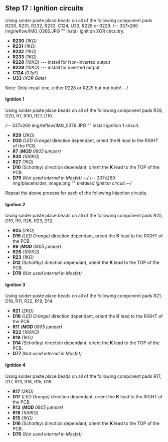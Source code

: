 ## Step 17 : Ignition circuits

Using solder paste place beads on all of the following component pads R230, R231, R232, R233, C124, U33, R228 or R229.
/-- 337x260 img/reflow/IMG_0366.JPG "" Install ignition XOR circuitry. 

- **R230** *(1K&ohm;)*
- **R231** *(1K&ohm;)*
- **R232** *(1K&ohm;)*
- **R233** *(1K&ohm;)*
- **R228** *(10K&ohm;)* --- install for Non-inverted output
- **R229** *(10K&ohm;)* --- install for inverted output
- **C124** *(0.1µF)* 
- **U33**  *(XOR Gate)*

Note: Only install one, either R228 or R229 but not both! 
--/
 
#### Ignition 1
Using solder paste place beads on all of the following component pads R29, D20, R7, R30, R27, D10. 

/-- 337x260 img/reflow/IMG_0376.JPG "" Install ignition 1 circuit. 

- **R29** *(2K&ohm;)*
- **D20** *(LED Orange)* direction dependant, orient the **K** lead to the RIGHT of the PCB.
- **R7**  *(**MOD** 0805 jumper)*
- **R30** *(100K&ohm;)*
- **R27** *(1K&ohm;)*
- **D10** *(Schottky)* direction dependant, orient the **K** lead to the TOP of the PCB.
- **D79** *(Not used internal in Mosfet)*
--/
/-- 337x260 img/placeholder_image.png "" *Installed ignition circuit.*--/

Repeat the above process for each of the following Injection circuits.

#### Ignition 2
Using solder paste place beads on all of the following component pads R25, D19, R9, R26, R23, D12.

- **R25** *(2K&ohm;)*
- **D19** *(LED Orange)* direction dependant, orient the **K** lead to the RIGHT of the PCB.
- **R9**  *(**MOD** 0805 jumper)*
- **R26** *(100K&ohm;)*
- **R23** *(1K&ohm;)*
- **D12** *(Schottky)* direction dependant, orient the **K** lead to the TOP of the PCB.
- **D78** *(Not used internal in Mosfet)*

#### Ignition 3
Using solder paste place beads on all of the following component pads R21, D18, R11, R22, R19, D14.

- **R21** *(2K&ohm;)*
- **D18** *(LED Orange)* direction dependant, orient the **K** lead to the RIGHT of the PCB.
- **R11** *(**MOD** 0805 jumper)*
- **R22** *(100K&ohm;)*
- **R19** *(1K&ohm;)*
- **D14** *(Schottky)* direction dependant, orient the **K** lead to the TOP of the PCB.
- **D77** *(Not used internal in Mosfet)*

#### Ignition 4
Using solder paste place beads on all of the following component pads R17, D17, R13, R18, R15, D16.

- **R17** *(2K&ohm;)*
- **D17** *(LED Orange)* direction dependant, orient the **K** lead to the RIGHT of the PCB.
- **R13** *(**MOD** 0805 jumper)*
- **R18** *(100K&ohm;)*
- **R15** *(1K&ohm;)*
- **D16** *(Schottky)* direction dependant, orient the **K** lead to the TOP of the PCB.
- **D76** *(Not used internal in Mosfet)*

